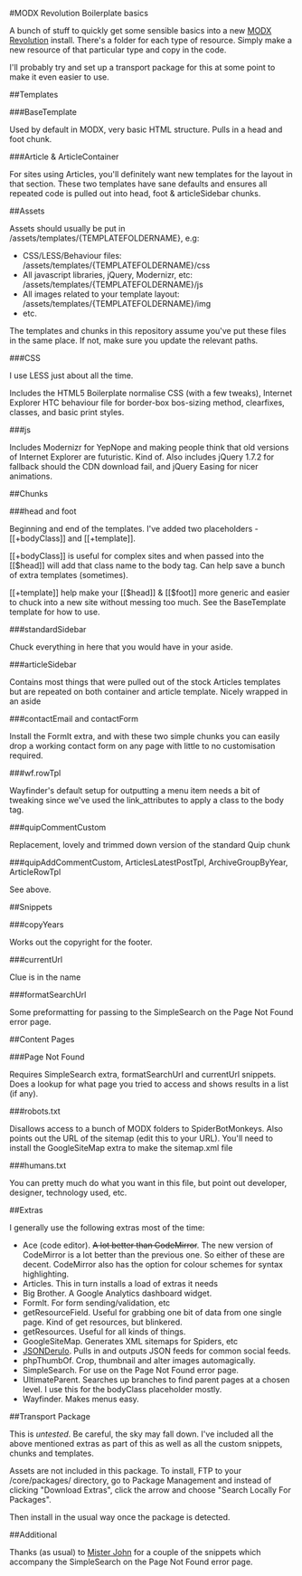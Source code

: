 #MODX Revolution Boilerplate basics

A bunch of stuff to quickly get some sensible basics into a new [MODX Revolution](http://modx.com/) install. There's a folder for each type of resource. Simply make a new resource of that particular type and copy in the code.

I'll probably try and set up a transport package for this at some point to make it even easier to use.


##Templates

###BaseTemplate

Used by default in MODX, very basic HTML structure. Pulls in a head and foot chunk.

###Article & ArticleContainer

For sites using Articles, you'll definitely want new templates for the layout in that section. These two templates have sane defaults and ensures all repeated code is pulled out into head, foot & articleSidebar chunks.


##Assets

Assets should usually be put in /assets/templates/{TEMPLATEFOLDERNAME}, e.g:

* CSS/LESS/Behaviour files: /assets/templates/{TEMPLATEFOLDERNAME}/css
* All javascript libraries, jQuery, Modernizr, etc: /assets/templates/{TEMPLATEFOLDERNAME}/js
* All images related to your template layout: /assets/templates/{TEMPLATEFOLDERNAME}/img
* etc.

The templates and chunks in this repository assume you've put these files in the same place. If not, make sure you update the relevant paths.

###CSS

I use LESS just about all the time.

Includes the HTML5 Boilerplate normalise CSS (with a few tweaks), Internet Explorer HTC behaviour file for border-box bos-sizing method, clearfixes, classes, and basic print styles. 

###js

Includes Modernizr for YepNope and making people think that old versions of Internet Explorer are futuristic. Kind of. Also includes jQuery 1.7.2 for fallback should the CDN download fail, and jQuery Easing for nicer animations.


##Chunks

###head and foot

Beginning and end of the templates. I've added two placeholders - [[+bodyClass]] and [[+template]].

[[+bodyClass]] is useful for complex sites and when passed into the [[$head]] will add that class name to the body tag. Can help save a bunch of extra templates (sometimes).

[[+template]] help make your [[$head]] & [[$foot]] more generic and easier to chuck into a new site without messing too much. See the BaseTemplate template for how to use.

###standardSidebar

Chuck everything in here that you would have in your aside. 

###articleSidebar

Contains most things that were pulled out of the stock Articles templates but are repeated on both container and article template. Nicely wrapped in an aside

###contactEmail and contactForm

Install the FormIt extra, and with these two simple chunks you can easily drop a working contact form on any page with little to no customisation required.

###wf.rowTpl

Wayfinder's default setup for outputting a menu item needs a bit of tweaking since we've used the link_attributes to apply a class to the body tag.

###quipCommentCustom

Replacement, lovely and trimmed down version of the standard Quip chunk

###quipAddCommentCustom, ArticlesLatestPostTpl, ArchiveGroupByYear, ArticleRowTpl

See above.



##Snippets

###copyYears

Works out the copyright for the footer.

###currentUrl

Clue is in the name

###formatSearchUrl

Some preformatting for passing to the SimpleSearch on the Page Not Found error page.


##Content Pages

###Page Not Found

Requires SimpleSearch extra, formatSearchUrl and currentUrl snippets. Does a lookup for what page you tried to access and shows results in a list (if any).

###robots.txt

Disallows access to a bunch of MODX folders to SpiderBotMonkeys. Also points out the URL of the sitemap (edit this to your URL). You'll need to install the GoogleSiteMap extra to make the sitemap.xml file

###humans.txt

You can pretty much do what you want in this file, but point out developer, designer, technology used, etc.


##Extras

I generally use the following extras most of the time:

* Ace (code editor). <del>A lot better than CodeMirror</del>. The new version of CodeMirror is a lot better than the previous one. So either of these are decent. CodeMirror also has the option for colour schemes for syntax highlighting.
* Articles. This in turn installs a load of extras it needs
* Big Brother. A Google Analytics dashboard widget.
* FormIt. For form sending/validation, etc
* getResourceField. Useful for grabbing one bit of data from one single page. Kind of get resources, but blinkered.
* getResources. Useful for all kinds of things.
* GoogleSiteMap. Generates XML sitemaps for Spiders, etc
* [JSONDerulo](http://modx.com/extras/package/jsonderulo23). Pulls in and outputs JSON feeds for common social feeds.
* phpThumbOf. Crop, thumbnail and alter images automagically.
* SimpleSearch. For use on the Page Not Found error page.
* UltimateParent. Searches up branches to find parent pages at a chosen level. I use this for the bodyClass placeholder mostly.
* Wayfinder. Makes menus easy.


##Transport Package

This is *untested*. Be careful, the sky may fall down. I've included all the above mentioned extras as part of this as well as all the custom snippets, chunks and templates. 

Assets are not included in this package. To install, FTP to your /core/packages/ directory, go to Package Management and instead of clicking "Download Extras", click the arrow and choose "Search Locally For Packages".

Then install in the usual way once the package is detected.

##Additional

Thanks (as usual) to [Mister John](https://github.com/johnnoel) for a couple of the snippets which accompany the SimpleSearch on the Page Not Found error page.